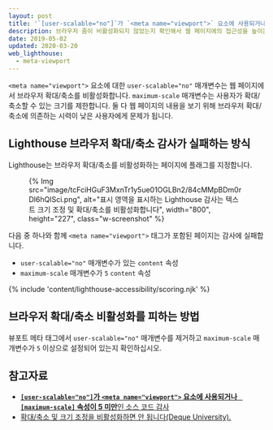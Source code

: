 ```yaml
---
layout: post
title: '`[user-scalable="no"]`가 `<meta name="viewport">` 요소에 사용되거나 `[maximum-scale]` 속성이 `5` 미만입니다.'
description: 브라우저 줌이 비활성화되지 않았는지 확인해서 웹 페이지에의 접근성을 높이는 방법을 알아보십시오.
date: 2019-05-02
updated: 2020-03-20
web_lighthouse:
  - meta-viewport
---
```


`<meta name="viewport">` 요소에 대한 `user-scalable="no"` 매개변수는 웹 페이지에서 브라우저 확대/축소를 비활성화합니다. `maximum-scale` 매개변수는 사용자가 확대/축소할 수 있는 크기를 제한합니다. 둘 다 웹 페이지의 내용을 보기 위해 브라우저 확대/축소에 의존하는 시력이 낮은 사용자에게 문제가 됩니다.

## Lighthouse 브라우저 확대/축소 감사가 실패하는 방식

Lighthouse는 브라우저 확대/축소를 비활성화하는 페이지에 플래그를 지정합니다.

<figure class="w-figure">{% Img src="image/tcFciHGuF3MxnTr1y5ue01OGLBn2/84cMMpBDm0rDl6hQISci.png", alt="표시 영역을 표시하는 Lighthouse 감사는 텍스트 크기 조정 및 확대/축소를 비활성화합니다", width="800", height="227", class="w-screenshot" %}</figure>

다음 중 하나와 함께 `<meta name="viewport">` 태그가 포함된 페이지는 감사에 실패합니다.

- `user-scalable="no"` 매개변수가 있는 `content` 속성
- `maximum-scale` 매개변수가 `5` `content` 속성

{% include 'content/lighthouse-accessibility/scoring.njk' %}

## 브라우저 확대/축소 비활성화를 피하는 방법

뷰포트 메타 태그에서 `user-scalable="no"` 매개변수를 제거하고 `maximum-scale` 매개변수가 `5` 이상으로 설정되어 있는지 확인하십시오.

## 참고자료

- [**`[user-scalable="no"]`가 `<meta name="viewport">` 요소에 사용되거나 ` [maximum-scale]` 속성이 5 미만**인 소스 코드 감사](https://github.com/GoogleChrome/lighthouse/blob/master/lighthouse-core/audits/accessibility/meta-viewport.js)
- [확대/축소 및 크기 조정을 비활성화하면 안 됩니다(Deque University).](https://dequeuniversity.com/rules/axe/3.3/meta-viewport)
